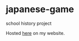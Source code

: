 # japanese-game

school history project

Hosted [here](https://jamiesonallz.com/japanese-game/) on my website.
